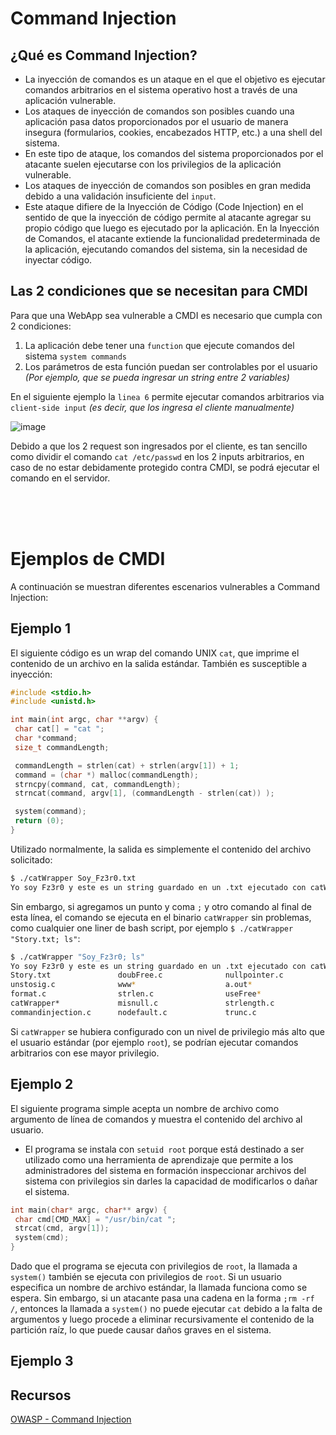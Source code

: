 # Command Injection

## ¿Qué es Command Injection?

- La inyección de comandos es un ataque en el que el objetivo es ejecutar comandos arbitrarios en el sistema operativo host a través de una aplicación vulnerable.
- Los ataques de inyección de comandos son posibles cuando una aplicación pasa datos proporcionados por el usuario de manera insegura (formularios, cookies, encabezados HTTP, etc.) a una shell del sistema.
- En este tipo de ataque, los comandos del sistema proporcionados por el atacante suelen ejecutarse con los privilegios de la aplicación vulnerable.
- Los ataques de inyección de comandos son posibles en gran medida debido a una validación insuficiente del `input`.
- Este ataque difiere de la Inyección de Código (Code Injection) en el sentido de que la inyección de código permite al atacante agregar su propio código que luego es ejecutado por la aplicación. En la Inyección de Comandos, el atacante extiende la funcionalidad predeterminada de la aplicación, ejecutando comandos del sistema, sin la necesidad de inyectar código.

## Las 2 condiciones que se necesitan para CMDI

Para que una WebApp sea vulnerable a CMDI es necesario que cumpla con 2 condiciones: 

1. La aplicación debe tener una `function` que ejecute comandos del sistema `system commands`
2. Los parámetros de esta función puedan ser controlables por el usuario _(Por ejemplo, que se pueda ingresar un string entre 2 variables)_

En el siguiente ejemplo la `linea 6` permite ejecutar comandos arbitrarios via `client-side input` _(es decir, que los ingresa el cliente manualmente)_

![image](https://github.com/Fz3r0/Fz3r0_-_Command_Injection/assets/94720207/124ffb4b-d821-4383-861d-f156cf39ebeb)

Debido a que los 2 request son ingresados por el cliente, es tan sencillo como dividir el comando `cat /etc/passwd` en los 2 inputs arbitrarios, en caso de no estar debidamente protegido contra CMDI, se podrá ejecutar el comando en el servidor. 

<br>

<br>

<br>

# Ejemplos de CMDI

A continuación se muestran diferentes escenarios vulnerables a Command Injection:

## Ejemplo 1

El siguiente código es un wrap del comando UNIX `cat`, que imprime el contenido de un archivo en la salida estándar. También es susceptible a inyección:

````c
#include <stdio.h>
#include <unistd.h>

int main(int argc, char **argv) {
 char cat[] = "cat ";
 char *command;
 size_t commandLength;

 commandLength = strlen(cat) + strlen(argv[1]) + 1;
 command = (char *) malloc(commandLength);
 strncpy(command, cat, commandLength);
 strncat(command, argv[1], (commandLength - strlen(cat)) );

 system(command);
 return (0);
}
````

Utilizado normalmente, la salida es simplemente el contenido del archivo solicitado:

````sh
$ ./catWrapper Soy_Fz3r0.txt
Yo soy Fz3r0 y este es un string guardado en un .txt ejecutado con catWrapper...
````

Sin embargo, si agregamos un punto y coma `;` y otro comando al final de esta línea, el comando se ejecuta en el binario `catWrapper` sin problemas, como cualquier one liner de bash script, por ejemplo `$ ./catWrapper "Story.txt; ls"`:

````sh
$ ./catWrapper "Soy_Fz3r0; ls"
Yo soy Fz3r0 y este es un string guardado en un .txt ejecutado con catWrapper...
Story.txt               doubFree.c              nullpointer.c
unstosig.c              www*                    a.out*
format.c                strlen.c                useFree*
catWrapper*             misnull.c               strlength.c             useFree.c
commandinjection.c      nodefault.c             trunc.c                 writeWhatWhere.c
````

Si `catWrapper` se hubiera configurado con un nivel de privilegio más alto que el usuario estándar (por ejemplo `root`), se podrían ejecutar comandos arbitrarios con ese mayor privilegio.



## Ejemplo 2

El siguiente programa simple acepta un nombre de archivo como argumento de línea de comandos y muestra el contenido del archivo al usuario. 
- El programa se instala con `setuid root` porque está destinado a ser utilizado como una herramienta de aprendizaje que permite a los administradores del sistema en formación inspeccionar archivos del sistema con privilegios sin darles la capacidad de modificarlos o dañar el sistema.

````c
int main(char* argc, char** argv) {
 char cmd[CMD_MAX] = "/usr/bin/cat ";
 strcat(cmd, argv[1]);
 system(cmd);
}

````

Dado que el programa se ejecuta con privilegios de `root`, la llamada a `system()` también se ejecuta con privilegios de `root`. 
Si un usuario especifica un nombre de archivo estándar, la llamada funciona como se espera. Sin embargo, si un atacante pasa una cadena en la forma `;rm -rf /`, entonces la llamada a `system()` no puede ejecutar `cat` debido a la falta de argumentos y luego procede a eliminar recursivamente el contenido de la partición raíz, lo que puede causar daños graves en el sistema.



## Ejemplo 3





## Recursos

[OWASP - Command Injection](https://owasp.org/www-community/attacks/Command_Injection)
